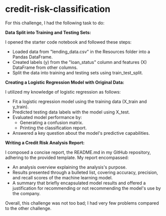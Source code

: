 # credit-risk-classification

For this challenge, I had the following task to do:

**Data Split into Training and Testing Sets:**

I opened the starter code notebook and followed these steps:
- Loaded data from "lending_data.csv" in the Resources folder into a Pandas DataFrame.
- Created labels (y) from the "loan_status" column and features (X) DataFrame from other columns.
- Split the data into training and testing sets using train_test_split.

**Creating a Logistic Regression Model with Original Data:**

I utilized my knowledge of logistic regression as follows:
- Fit a logistic regression model using the training data (X_train and y_train).
- Predicted testing data labels with the model using X_test.
- Evaluated model performance by:
  - Generating a confusion matrix.
  - Printing the classification report.
- Answered a key question about the model's predictive capabilities.

**Writing a Credit Risk Analysis Report:**

I composed a concise report, the README.md in my GitHub repository, adhering to the provided template. My report encompassed:
- An analysis overview explaining the analysis's purpose.
- Results presented through a bulleted list, covering accuracy, precision, and recall scores of the machine learning model.
- A summary that briefly encapsulated model results and offered a justification for recommending or not recommending the model's use by the company.

Overall, this challenge was not too bad; I had very few problems compared to the other challenge.
